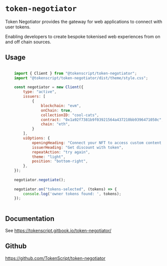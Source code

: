 
# `token-negotiator`

Token Negotiator provides the gateway for web applications to connect with user tokens.

Enabling developers to create bespoke tokenised web experiences from on and off chain sources.

## Usage

```js

	import { Client } from "@tokenscript/token-negotiator";
	import "@tokenscript/token-negotiator/dist/theme/style.css";
	​	​
	const negotiator = new Client({
		type: "active",
		issuers: [
			{
				blockchain: "evm",
				onChain: true,
				collectionID: "cool-cats",
				contract: "0x1a92f7381b9f03921564a437210bb9396471050c",
				chain: "eth",
			}
		],
		uiOptions: {
			openingHeading: "Connect your NFT to access custom content and more.",
			issuerHeading: "Get discount with token",
			repeatAction: "try again",
			theme: "light",
			position: "bottom-right",
		},
	});
	​​
	negotiator.negotiate();
	​	​
	negotiator.on("tokens-selected", (tokens) => {
		console.log('owner tokens found: ', tokens);
	});
​
```

## Documentation

See https://tokenscript.gitbook.io/token-negotiator/

## Github

https://github.com/TokenScript/token-negotiator